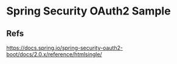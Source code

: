 # Spring Security OAuth2 Sample


## Refs
https://docs.spring.io/spring-security-oauth2-boot/docs/2.0.x/reference/htmlsingle/